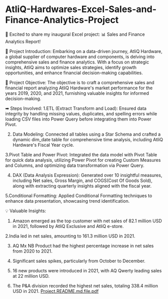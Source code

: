 # AtliQ-Hardwares-Excel-Sales-and-Finance-Analytics-Project
🚀 Excited to share my inaugural Excel project: 📊 Sales and Finance Analytics Report!

🎯 Project Introduction:
Embarking on a data-driven journey, AtliQ Hardware, a global supplier of computer hardware and components, is delving into comprehensive sales and finance analytics. With a focus on strategic insights, AtliQ aims to optimize sales strategies, identify growth opportunities, and enhance financial decision-making capabilities.

🎯 Project Objective:
The objective is to craft a comprehensive sales and financial report analyzing AtliQ Hardware's market performance for the years 2019, 2020, and 2021, furnishing valuable insights for informed decision-making.

➡ Steps Involved:
1.ETL (Extract Transform and Load):
Ensured data integrity by handling missing values, duplicates, and spelling errors while loading CSV files into Power Query before integrating them into Power Pivot.

2. Data Modeling:
Connected all tables using a Star Schema and crafted a dynamic dim_date table for comprehensive time analysis, including AtliQ Hardware's Fiscal Year cycle.

3.Pivot Table and Power Pivot:
Integrated the data model with Pivot Table for quick data analysis, utilizing Power Pivot for creating Custom Measures and Columns, and optimizing data transformation via Power Query.

4. DAX (Data Analysis Expression):
Generated over 10 insightful measures, including Net sales, Gross Margin, and COGS(Cost Of Goods Sold), along with extracting quarterly insights aligned with the fiscal year.

5.Conditional Formatting:
Applied Conditional Formatting techniques to enhance data presentation, showcasing trend identification.

💡 Valuable Insights:
1. Amazon emerged as the top customer with net sales of 82.1 million USD in 2021, followed by AtliQ Exclusive and AtliQ e-store.

2.India led in net sales, amounting to 161.3 million USD in 2021.

3. AQ Mx NB Product had the highest percentage increase in net sales from 2020 to 2021.
4. Significant sales spikes, particularly from October to December.

5. 16 new products were introduced in 2021, with AQ Qwerty leading sales at 22 million USD.

6. The P&A division recorded the highest net sales, totaling 338.4 million USD in 2021.
[Project.README.md.file.pdf](https://github.com/nabneetnanda/AtliQ-Hardwares-Excel-Sales-and-Finance-Analytics-Project/files/14894198/Project.README.md.file.pdf)
